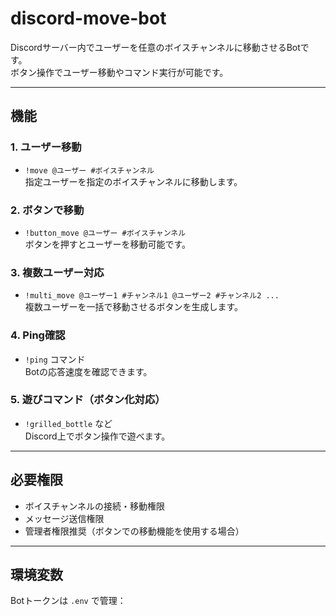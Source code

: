 # discord-move-bot

Discordサーバー内でユーザーを任意のボイスチャンネルに移動させるBotです。  
ボタン操作でユーザー移動やコマンド実行が可能です。

---

## 機能

### 1. ユーザー移動
- `!move @ユーザー #ボイスチャンネル`  
  指定ユーザーを指定のボイスチャンネルに移動します。

### 2. ボタンで移動
- `!button_move @ユーザー #ボイスチャンネル`  
  ボタンを押すとユーザーを移動可能です。

### 3. 複数ユーザー対応
- `!multi_move @ユーザー1 #チャンネル1 @ユーザー2 #チャンネル2 ...`  
  複数ユーザーを一括で移動させるボタンを生成します。

### 4. Ping確認
- `!ping` コマンド  
  Botの応答速度を確認できます。

### 5. 遊びコマンド（ボタン化対応）
- `!grilled_bottle` など  
  Discord上でボタン操作で遊べます。

---

## 必要権限

- ボイスチャンネルの接続・移動権限
- メッセージ送信権限
- 管理者権限推奨（ボタンでの移動機能を使用する場合）

---

## 環境変数

Botトークンは `.env` で管理：

